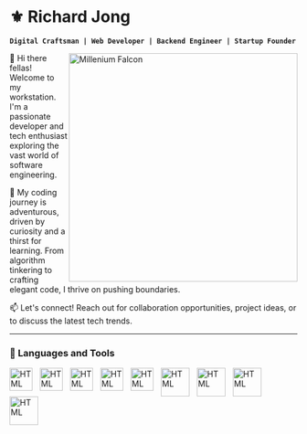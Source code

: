 # ⚜️ Richard Jong

<!-- ![Galaxy Far Far Away, Pixel Jeff](https://github.com/chaddjong/chaddjong/assets/116330103/625c1679-0284-4a81-bbc9-cf029afbf7bf) -->

**`Digital Craftsman | Web Developer | Backend Engineer | Startup Founder`**

<img align="right" width="400" src="https://github.com/chaddjong/chaddjong/assets/116330103/625c1679-0284-4a81-bbc9-cf029afbf7bf" alt="Millenium Falcon">

👋 Hi there fellas! Welcome to my workstation. I'm a passionate developer and tech enthusiast exploring the vast world of software engineering.

🚀 My coding journey is adventurous, driven by curiosity and a thirst for learning. From algorithm tinkering to crafting elegant code, I thrive on pushing boundaries.

📫 Let's connect! Reach out for collaboration opportunities, project ideas, or to discuss the latest tech trends.

---

### 🧰 Languages and Tools
<img align="left" alt="HTML" width="40px" style="padding-right: 10px" src="https://cdn.jsdelivr.net/gh/devicons/devicon@latest/icons/html5/html5-original.svg" />
<img align="left" alt="HTML" width="40px" style="padding-right: 10px" src="https://cdn.jsdelivr.net/gh/devicons/devicon@latest/icons/css3/css3-original.svg" />
<img align="left" alt="HTML" width="40px" style="padding-right: 10px" src="https://cdn.jsdelivr.net/gh/devicons/devicon@latest/icons/javascript/javascript-original.svg" />
<img align="left" alt="HTML" width="40px" style="padding-right: 10px" src="https://cdn.jsdelivr.net/gh/devicons/devicon@latest/icons/react/react-original.svg" />
<img align="left" alt="HTML" width="40px" style="padding-right: 10px" src="https://cdn.jsdelivr.net/gh/devicons/devicon@latest/icons/tailwindcss/tailwindcss-original.svg" />
<img align="left" alt="HTML" width="50px" style="padding-right: 10px" src="https://cdn.jsdelivr.net/gh/devicons/devicon@latest/icons/mongodb/mongodb-original-wordmark.svg" />          
<img align="left" alt="HTML" width="50px" style="padding-right: 10px"   src="https://cdn.jsdelivr.net/gh/devicons/devicon@latest/icons/mysql/mysql-original-wordmark.svg" />
<img align="left" alt="HTML" width="50px" style="padding-right: 10px" src="https://cdn.jsdelivr.net/gh/devicons/devicon@latest/icons/nodejs/nodejs-original-wordmark.svg" />
<img align="left" alt="HTML" width="50px" style="padding-right: 10px" src="https://cdn.jsdelivr.net/gh/devicons/devicon@latest/icons/express/express-original-wordmark.svg" />
                    
          
          
                  

<!--
<table style="border-collapse: collapse; border: none;">
  <tr>
    <td>
      <p>👋 Hi there fellas! Welcome to my workstation. I'm a passionate developer and tech enthusiast exploring the vast world of software engineering</p>
    </td>
    <td>
      <img align="right" width="400" src="https://github.com/chaddjong/chaddjong/assets/116330103/625c1679-0284-4a81-bbc9-cf029afbf7bf" alt="Rick and Morty">
    </td>
  </tr>
</table>
-->

<!-- ![Rick and Morty](https://github.com/chaddjong/chaddjong/assets/116330103/822360f7-c433-48ed-b9f0-fbb9fb4edd71) -->

<!--
**chaddjong/chaddjong** is a ✨ _special_ ✨ repository because its `README.md` (this file) appears on your GitHub profile.

Here are some ideas to get you started:

- 🔭 I’m currently working on ...
- 🌱 I’m currently learning ...
- 👯 I’m looking to collaborate on ...
- 🤔 I’m looking for help with ...
- 💬 Ask me about ...
- 📫 How to reach me: ...
- 😄 Pronouns: ...
- ⚡ Fun fact: ...
-->
